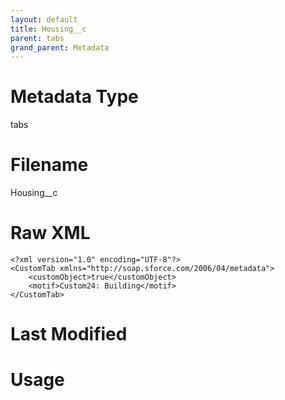 ```yaml
---
layout: default
title: Housing__c
parent: tabs
grand_parent: Metadata
---
```

# Metadata Type
tabs


# Filename 
Housing__c


# Raw XML
```
<?xml version="1.0" encoding="UTF-8"?>
<CustomTab xmlns="http://soap.sforce.com/2006/04/metadata">
    <customObject>true</customObject>
    <motif>Custom24: Building</motif>
</CustomTab>
```


# Last Modified


# Usage
